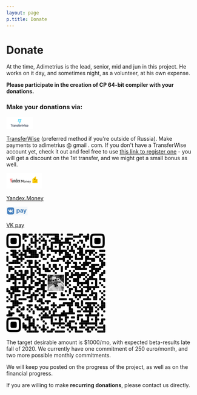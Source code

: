 ```yaml
---
layout: page
p.title: Donate
---
```

# Donate



At the time, Adimetrius is the lead, senior, mid and jun in this project\. He works on it day, and sometimes night, as a volunteer, at his own expense\.



**Please participate in the creation of CP 64\-bit compiler with your donations\.** 

### Make your donations via:

![](/img/transferwise.png)

[TransferWise](https://transferwise.com/transferFlow#/enterpayment) \(preferred method if you're outside of Russia\)\. Make payments to adimetrius @ gmail \. com\. If you don't have a TransferWise account yet, check it out and feel free to use [this link to register one](https://transferwise.com/invite/u/antond59) \- you will get a discount on the 1st transfer, and we might get a small bonus as well\.

![](/img/yandexmoney.png)

[Yandex\.Money](https://money.yandex.ru/to/41001581613161)

![](/img/vkpay.png)

[VK pay](https://vk.com/vkpay#action=transfer-to-user&user_id=237579995)

![](/img/VKpayQR.png "VK Pay QR code for adimetrius")

The target desirable amount is $1000/mo, with expected beta\-results late fall of 2020\. We currently have one commitment of 250 euro/month, and two more possible monthly commitments\.



We will keep you posted on the progress of the project, as well as on the financial progress\.



If you are willing to make **recurring donations**, please contact us directly\.

